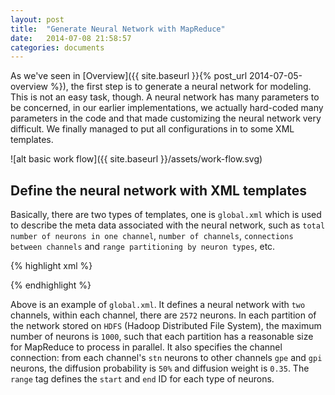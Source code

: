 ```yaml
---
layout: post
title:  "Generate Neural Network with MapReduce"
date:   2014-07-08 21:58:57
categories: documents
---
```


As we've seen in [Overview]({{ site.baseurl }}{% post_url 2014-07-05-overview %}), 
the first step is to generate a neural network for modeling. This is
not an easy task, though. A neural network has many parameters to be
concerned, in our earlier implementations, we actually hard-coded many
parameters in the code and that made customizing the neural network
very difficult. We finally managed to put all configurations in to
some XML templates. 

![alt basic work flow]({{ site.baseurl }}/assets/work-flow.svg)

## Define the neural network with XML templates

Basically, there are two types of templates, one is `global.xml` which
is used to describe the meta data associated with the neural network,
such as `total number of neurons in one channel`, `number of
channels`, `connections between channels` and `range partitioning by
neuron types`, etc.

{% highlight xml %}
<!-- total number of neurons, number of channels, maximum number of -->
<!-- neurons in each partition -->
<global total="2572" channel="2" unit="1000">
  <!-- how channels are connected -->
  <channel_connection from="stn" diffuse_prob="0.5" diffuse_weight="0.35">
    <to type="gpe"></to>
    <to type="gpi"></to>
  </channel_connection>

  <!-- range partitioning of channel 1 -->
  <range type="ce" start="1" end="800" />
  <range type="ci" start="801" end="1000" />
  <range type="tc" start="1001" end="1011" />
  <range type="stn" start="1012" end="1031" />
  <range type="strd1" start="1032" end="1989" />
  <range type="strd2" start="1990" end="2468" />
  <range type="gpe" start="2469" end="2528" />
  <range type="gpi" start="2529" end="2572" />
</global>
{% endhighlight %}

Above is an example of `global.xml`. It defines a neural network with
`two` channels, within each channel, there are `2572` neurons. In each
partition of the network stored on `HDFS` (Hadoop Distributed File
System), the maximum number of neurons is `1000`, such that each
partition has a reasonable size for MapReduce to process in
parallel. It also specifies the channel connection: from each
channel's `stn` neurons to other channels `gpe` and `gpi` neurons, the
diffusion probability is `50%` and diffusion weight is `0.35`. The
`range` tag defines the `start` and `end` ID for each type of neurons.



